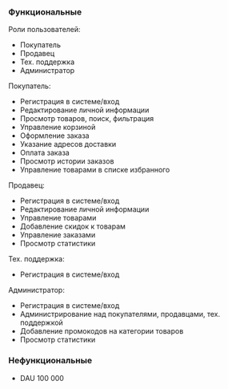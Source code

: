 ### Функциональные

Роли пользователей:
- Покупатель
- Продавец
- Тех. поддержка
- Администратор

Покупатель:
- Регистрация в системе/вход
- Редактирование личной информации
- Просмотр товаров, поиск, фильтрация
- Управление корзиной
- Оформление заказа
- Указание адресов доставки
- Оплата заказа
- Просмотр истории заказов
- Управление товарами в списке избранного

Продавец:
- Регистрация в системе/вход
- Редактирование личной информации
- Управление товарами
- Добавление скидок к товарам
- Управление заказами
- Просмотр статистики

Тех. поддержка:
- Регистрация в системе/вход

Администратор:
- Регистрация в системе/вход
- Администрирование над покупателями, продавцами, тех. поддержкой
- Добавление промокодов на категории товаров
- Просмотр статистики

### Нефункциональные

- DAU 100 000